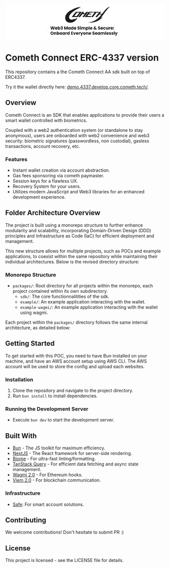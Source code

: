 <p align="center">
  <img src="https://github.com/cometh-hq/connect-sdk-4337/blob/2c3d357cdc0f091c1c9e2725f25c9290ef730f1e/cometh-logo.png" alt="Cometh"/>
</p>

# Cometh Connect ERC-4337 version

This repository contains a the Cometh Connect AA sdk built on top of ERC4337. 

Try it the wallet directly here: [demo.4337.develop.core.cometh.tech/](https://demo.4337.develop.core.cometh.tech/).

## Overview

Cometh Connect is an SDK that enables applications to provide their users a smart wallet controlled with biometrics.

Coupled with a web2 authentication system (or standalone to stay anonymous), users are onboarded with web2 convenience and web3 security: biometric signatures (passwordless, non custodial), gasless transactions, account recovery, etc.

### Features

- Instant wallet creation via account abstraction.
- Gas fees sponsoring via cometh paymaster.
- Session keys for a flawless UX.
- Recovery System for your users.
- Utilizes modern JavaScript and Web3 libraries for an enhanced development experience.

## Folder Architecture Overview

The project is built using a monorepo structure to further enhance modularity and scalability, incorporating Domain-Driven Design (DDD) principles and Infrastructure as Code (IaC) for efficient deployment and management. 

This new structure allows for multiple projects, such as POCs and example applications, to coexist within the same repository while maintaining their individual architectures. Below is the revised directory structure:

### Monorepo Structure

- `packages/`: Root directory for all projects within the monorepo, each project contained within its own subdirectory.
  - `sdk/`: The core functionnalitities of the sdk.
  - `example/`: An example application interacting with the wallet.
  - `example-wagmi/`: An example application interacting with the wallet using wagmi.

Each project within the `packages/` directory follows the same internal architecture, as detailed below:

## Getting Started

To get started with this POC, you need to have Bun installed on your machine, and have an AWS account setup using AWS CLI. The AWS account will be used to store the config and upload each websites.

### Installation

1. Clone the repository and navigate to the project directory.
2. Run `bun install` to install dependencies.

### Running the Development Server

- Execute `bun dev` to start the development server.

## Built With

- [Bun](https://bun.sh/) - The JS toolkit for maximum efficiency.
- [NextJS](https://nextjs.org/) - The React framework for server-side rendering.
- [Biome](https://biomejs.dev/) - For ultra-fast linting/formatting.
- [TanStack Query](https://tanstack.com/) - For efficient data fetching and async state management.
- [Wagmi 2.0](https://wagmi.sh/) - For Ethereum hooks.
- [Viem 2.0](https://viem.sh/) - For blockchain communication.

### Infrastructure

- [Safe](https://safe.global/): For smart account solutions.

## Contributing

We welcome contributions! Don't hesitate to submit PR :)

## License

This project is licensed - see the LICENSE file for details.
